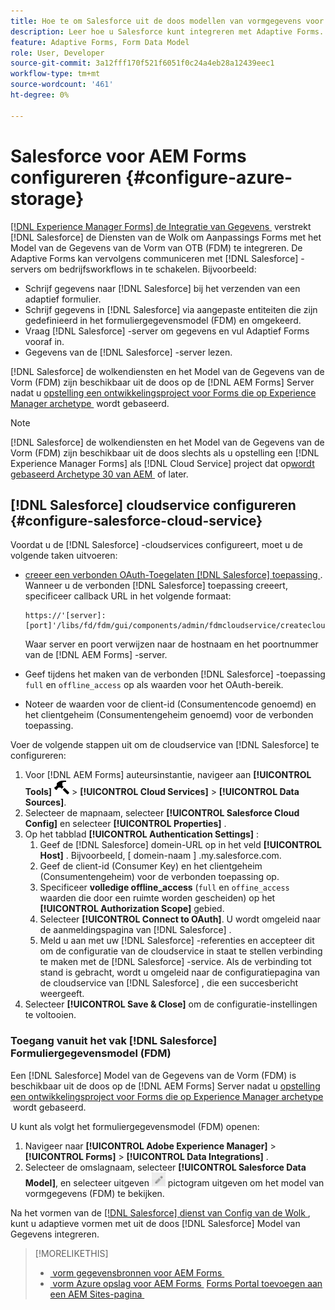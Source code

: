 ```yaml
---
title: Hoe te om Salesforce uit de doos modellen van vormgegevens voor Adaptive Forms te vormen?
description: Leer hoe u Salesforce kunt integreren met Adaptive Forms.
feature: Adaptive Forms, Form Data Model
role: User, Developer
source-git-commit: 3a12fff170f521f6051f0c24a4eb28a12439eec1
workflow-type: tm+mt
source-wordcount: '461'
ht-degree: 0%

---
```



# Salesforce voor AEM Forms configureren {#configure-azure-storage}

[[!DNL Experience Manager Forms]  de Integratie van Gegevens &#x200B;](data-integration.md) verstrekt [!DNL Salesforce] de Diensten van de Wolk om Aanpassings Forms met het Model van de Gegevens van de Vorm van OTB (FDM) te integreren. De Adaptive Forms kan vervolgens communiceren met [!DNL Salesforce] -servers om bedrijfsworkflows in te schakelen. Bijvoorbeeld:

* Schrijf gegevens naar [!DNL Salesforce] bij het verzenden van een adaptief formulier.
* Schrijf gegevens in [!DNL Salesforce] via aangepaste entiteiten die zijn gedefinieerd in het formuliergegevensmodel (FDM) en omgekeerd.
* Vraag [!DNL Salesforce] -server om gegevens en vul Adaptief Forms vooraf in.
* Gegevens van de [!DNL Salesforce] -server lezen.

[!DNL Salesforce] de wolkendiensten en het Model van de Gegevens van de Vorm (FDM) zijn beschikbaar uit de doos op de [!DNL AEM Forms] Server nadat u [&#x200B; opstelling een ontwikkelingsproject voor Forms die op Experience Manager archetype &#x200B;](setup-local-development-environment.md#forms-cloud-service-local-development-environment) wordt gebaseerd.

>[!NOTE]
>
>[!DNL Salesforce] de wolkendiensten en het Model van de Gegevens van de Vorm (FDM) zijn beschikbaar uit de doos slechts als u opstelling een [!DNL Experience Manager Forms] als [!DNL Cloud Service] project dat op [&#x200B; wordt gebaseerd Archetype 30 van AEM &#x200B;](https://github.com/adobe/aem-project-archetype/releases/tag/aem-project-archetype-30) of later.

## [!DNL Salesforce] cloudservice configureren {#configure-salesforce-cloud-service}

Voordat u de [!DNL Salesforce] -cloudservices configureert, moet u de volgende taken uitvoeren:

* [&#x200B; creeer een verbonden OAuth-Toegelaten  [!DNL Salesforce]  toepassing &#x200B;](https://help.salesforce.com/s/articleView?id=sf.connected_app_create_api_integration.htm&type=5). Wanneer u de verbonden [!DNL Salesforce] toepassing creeert, specificeer callback URL in het volgende formaat:

  ```
  https://'[server]:[port]'/libs/fd/fdm/gui/components/admin/fdmcloudservice/createcloudconfigwizard/cloudservices.html
  ```

  Waar server en poort verwijzen naar de hostnaam en het poortnummer van de [!DNL AEM Forms] -server.

* Geef tijdens het maken van de verbonden [!DNL Salesforce] -toepassing `full` en `offline_access` op als waarden voor het OAuth-bereik.

* Noteer de waarden voor de client-id (Consumentencode genoemd) en het clientgeheim (Consumentengeheim genoemd) voor de verbonden toepassing.

Voer de volgende stappen uit om de cloudservice van [!DNL Salesforce] te configureren:

1. Voor [!DNL AEM Forms] auteursinstantie, navigeer aan **[!UICONTROL Tools]** ![&#x200B; hamer &#x200B;](assets/hammer.png) > **[!UICONTROL Cloud Services]** > **[!UICONTROL Data Sources]**.
2. Selecteer de mapnaam, selecteer **[!UICONTROL Salesforce Cloud Config]** en selecteer **[!UICONTROL Properties]** .
3. Op het tabblad **[!UICONTROL Authentication Settings]** :
   1. Geef de [!DNL Salesforce] domein-URL op in het veld **[!UICONTROL Host]** . Bijvoorbeeld, [ domein-naam ] .my.salesforce.com.
   2. Geef de client-id (Consumer Key) en het clientgeheim (Consumentengeheim) voor de verbonden toepassing op.
   3. Specificeer **volledige offline_access** (`full` en `offine_access` waarden die door een ruimte worden gescheiden) op het **[!UICONTROL Authorization Scope]** gebied.
   4. Selecteer **[!UICONTROL Connect to OAuth]**. U wordt omgeleid naar de aanmeldingspagina van [!DNL Salesforce] .
   5. Meld u aan met uw [!DNL Salesforce] -referenties en accepteer dit om de configuratie van de cloudservice in staat te stellen verbinding te maken met de [!DNL Salesforce] -service. Als de verbinding tot stand is gebracht, wordt u omgeleid naar de configuratiepagina van de cloudservice van [!DNL Salesforce] , die een succesbericht weergeeft.
4. Selecteer **[!UICONTROL Save & Close]** om de configuratie-instellingen te voltooien.

### Toegang vanuit het vak [!DNL Salesforce] Formuliergegevensmodel (FDM)

Een [!DNL Salesforce] Model van de Gegevens van de Vorm (FDM) is beschikbaar uit de doos op de [!DNL AEM Forms] Server nadat u [&#x200B; opstelling een ontwikkelingsproject voor Forms die op Experience Manager archetype &#x200B;](setup-local-development-environment.md#forms-cloud-service-local-development-environment) wordt gebaseerd.

U kunt als volgt het formuliergegevensmodel (FDM) openen:
1. Navigeer naar **[!UICONTROL Adobe Experience Manager]** > **[!UICONTROL Forms]** > **[!UICONTROL Data Integrations]** .
1. Selecteer de omslagnaam, selecteer **[!UICONTROL Salesforce Data Model]**, en selecteer uitgeven ![&#x200B; &#x200B;](assets/edit.png) pictogram uitgeven om het model van vormgegevens (FDM) te bekijken.

Na het vormen van de [[!DNL Salesforce]  dienst van Config van de Wolk &#x200B;](#configure-salesforce-cloud-service), kunt u adaptieve vormen met uit de doos [!DNL Salesforce] Model van Gegevens integreren.

>[!MORELIKETHIS]
>
>* [&#x200B; vorm gegevensbronnen voor AEM Forms &#x200B;](/help/forms/configure-data-sources.md)
>* [&#x200B; vorm Azure opslag voor AEM Forms &#x200B;](/help/forms/configure-azure-storage.md)
>  [Forms Portal toevoegen aan een AEM Sites-pagina &#x200B;](/help/forms/configure-forms-portal.md)
